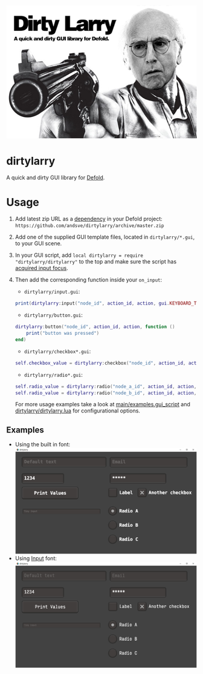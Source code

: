 ![dirtylarry logo](doc/dirtylarry.png)

# dirtylarry
A quick and dirty GUI library for [Defold](https://www.defold.com/).

# Usage
1. Add latest zip URL as a [dependency](http://www.defold.com/manuals/libraries/#_setting_up_library_dependencies) in your Defold project: `https://github.com/andsve/dirtylarry/archive/master.zip`

2. Add one of the supplied GUI template files, located in `dirtylarry/*.gui`, to your GUI scene.

3. In your GUI script, add `local dirtylarry = require "dirtylarry/dirtylarry"` to the top and make sure the script has [acquired input focus](http://www.defold.com/manuals/input/#_acquiring_and_releasing_input_focus).

4. Then add the corresponding function inside your `on_input`:
    * `dirtylarry/input.gui`:
    ```Lua
    print(dirtylarry:input("node_id", action_id, action, gui.KEYBOARD_TYPE_DEFAULT, "Default text"))
    ```
    * `dirtylarry/button.gui`:
    ```Lua
    dirtylarry:button("node_id", action_id, action, function ()
        print("button was pressed")
    end)
    ```
    * `dirtylarry/checkbox*.gui`:
    ```Lua
    self.checkbox_value = dirtylarry:checkbox("node_id", action_id, action, self.checkbox_value)
    ```
    * `dirtylarry/radio*.gui`:
    ```Lua
    self.radio_value = dirtylarry:radio("node_a_id", action_id, action, "a", self.radio_value)
    self.radio_value = dirtylarry:radio("node_b_id", action_id, action, "b", self.radio_value)
    ```

    For more usage examples take a look at [main/examples.gui_script](main/examples.gui_script) and [dirtylarry/dirtylarry.lua](dirtylarry/dirtylarry.lua) for configurational options.

## Examples
* Using the built in font:
![Example project with Defold default font](doc/example_vera_font.png)
* Using [Input](http://input.fontbureau.com/) font:
![Example project with Input font](doc/example_input_font.png)
